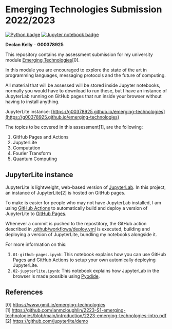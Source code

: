 <!-- This is my GitHub README -->
<!-- It describes what this repostitory is for -->
# Emerging Technologies Submission 2022/2023

[![Python badge](https://img.shields.io/badge/language-python3-blue)](https://www.python.org/)
[![Jupyter notebook badge](https://img.shields.io/badge/Jupyter%20Notebook-orange)](https://github.com/G00378925/emerging-technologies/search?l=jupyter-notebook)<br>

**Declan Kelly** - **G00378925**<br>

This repository contains my assessment submission for my university module [Emerging Technologies](https://www.gmit.ie/emerging-technologies)[0].

In this module you are encouraged to explore the state of the art in programming languages, messaging protocols and the future of computing.

All material that will be assessed will be stored inside Jupyter notebooks, normally you would have to download to run these,
but I have an instance of JupyterLab running on GitHub pages that run inside your browser without having to install anything.

JupyterLite instance: [https://g00378925.github.io/emerging-technologies](https://g00378925.github.io/emerging-technologies)

The topics to be covered in this assessment[1], are the following:

1. GitHub Pages and Actions
2. JupyterLite
3. Computation
4. Fourier Transform
5. Quantum Computing

## JupyterLite instance

JupyterLite is lightweight, web-based version of [JupyterLab](https://jupyter.org/).
In this project, an instance of JupyterLite[2] is hosted on GitHub pages.

To make is easier for people who may not have JupyterLab installed,
I am using [GitHub Actions](https://docs.github.com/en/actions)
to automatically build and deploy a version of JupyterLite to [GitHub Pages](https://pages.github.com/).

Whenever a commit is pushed to the repostitory, the GitHub action described in
[.github/workflows/deploy.yml](.github/workflows/deploy.yml) is executed,
building and deploying a version of JupyterLite, bundling my notebooks alongside it.

For more information on this:

1. `01-github-pages.ipynb`: This notebook explains how you can use
GitHub Pages and GitHub Actions to setup your own automically deploying JupyterLite.
2. `02-jupyterlite.ipynb`: This notebook explains how JupyterLab
in the browser is made possible using [Pyodide](https://pyodide.org/en/stable/).

## References

[0] https://www.gmit.ie/emerging-technologies<br>
[1] https://github.com/ianmcloughlin/2223-S1-emerging-technologies/blob/main/introduction/2223-emerging-technologies-intro.pdf<br>
[2] https://github.com/jupyterlite/demo